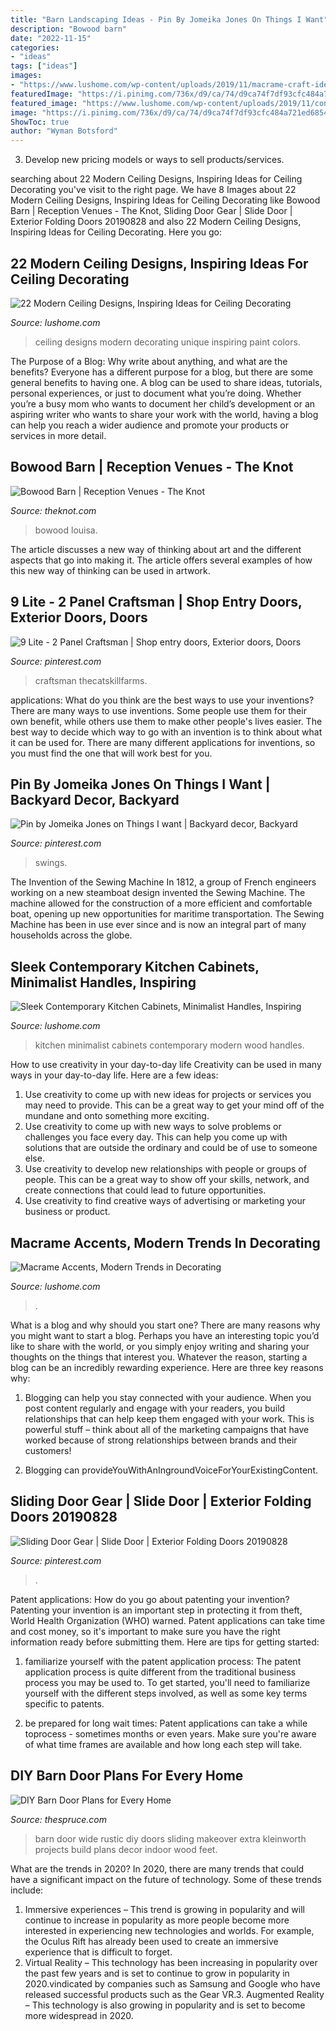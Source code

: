 ```yaml
---
title: "Barn Landscaping Ideas - Pin By Jomeika Jones On Things I Want"
description: "Bowood barn"
date: "2022-11-15"
categories:
- "ideas"
tags: ["ideas"]
images:
- "https://www.lushome.com/wp-content/uploads/2019/11/macrame-craft-ideas-home-decorating-13.jpg"
featuredImage: "https://i.pinimg.com/736x/d9/ca/74/d9ca74f7df93cfc484a721ed68544ed1--exterior-doors-front-doors.jpg"
featured_image: "https://www.lushome.com/wp-content/uploads/2019/11/contemporary-design-kitchen-cabinets-14.jpg"
image: "https://i.pinimg.com/736x/d9/ca/74/d9ca74f7df93cfc484a721ed68544ed1--exterior-doors-front-doors.jpg"
ShowToc: true
author: "Wyman Botsford"
---
```



3. Develop new pricing models or ways to sell products/services.

	

		
searching about 22 Modern Ceiling Designs, Inspiring Ideas for Ceiling Decorating you've visit to the right page. We have 8 Images about 22 Modern Ceiling Designs, Inspiring Ideas for Ceiling Decorating like Bowood Barn | Reception Venues - The Knot, Sliding Door Gear | Slide Door | Exterior Folding Doors 20190828 and also 22 Modern Ceiling Designs, Inspiring Ideas for Ceiling Decorating. Here you go:
		
    
## 22 Modern Ceiling Designs, Inspiring Ideas For Ceiling Decorating

<img loading=lazy src="https://www.lushome.com/wp-content/uploads/2015/03/unique-ceiling-designs-decorating-ideas-20.jpg" onerror="this.onerror=null;this.src='https://tse1.mm.bing.net/th?id=OIP.canrquTmTiKMgpJQTp-kQwHaF7&amp;pid=15.1';" alt="22 Modern Ceiling Designs, Inspiring Ideas for Ceiling Decorating">

_Source: lushome.com_

>ceiling designs modern decorating unique inspiring paint colors. 

	

The Purpose of a Blog: Why write about anything, and what are the benefits?
Everyone has a different purpose for a blog, but there are some general benefits to having one. A blog can be used to share ideas, tutorials, personal experiences, or just to document what you’re doing. Whether you’re a busy mom who wants to document her child’s development or an aspiring writer who wants to share your work with the world, having a blog can help you reach a wider audience and promote your products or services in more detail.

    
## Bowood Barn | Reception Venues - The Knot

<img loading=lazy src="https://media-api.xogrp.com/images/2b3df818-5120-4855-b2db-2be7b2ba2a3d~rs_720.480" onerror="this.onerror=null;this.src='https://tse4.mm.bing.net/th?id=OIP.9ia1o2bU440CQE1YUG629gHaE8&amp;pid=15.1';" alt="Bowood Barn | Reception Venues - The Knot">

_Source: theknot.com_

>bowood louisa. 

	

The article discusses a new way of thinking about art and the different aspects that go into making it. The article offers several examples of how this new way of thinking can be used in artwork.

    
## 9 Lite - 2 Panel Craftsman | Shop Entry Doors, Exterior Doors, Doors

<img loading=lazy src="https://i.pinimg.com/736x/d9/ca/74/d9ca74f7df93cfc484a721ed68544ed1--exterior-doors-front-doors.jpg" onerror="this.onerror=null;this.src='https://tse1.mm.bing.net/th?id=OIP.VfSinWURxrbVh9MKT-JEwwHaLI&amp;pid=15.1';" alt="9 Lite - 2 Panel Craftsman | Shop entry doors, Exterior doors, Doors">

_Source: pinterest.com_

>craftsman thecatskillfarms. 

	

applications: What do you think are the best ways to use your inventions?
There are many ways to use inventions. Some people use them for their own benefit, while others use them to make other people's lives easier. The best way to decide which way to go with an invention is to think about what it can be used for. There are many different applications for inventions, so you must find the one that will work best for you.

    
## Pin By Jomeika Jones On Things I Want | Backyard Decor, Backyard

<img loading=lazy src="https://i.pinimg.com/originals/a0/4c/e1/a04ce1c08fefbc824783e982098cf0c5.jpg" onerror="this.onerror=null;this.src='https://tse2.mm.bing.net/th?id=OIP.PtL0BYVR36puNSuvHrInoAHaJ4&amp;pid=15.1';" alt="Pin by Jomeika Jones on Things I want | Backyard decor, Backyard">

_Source: pinterest.com_

>swings. 

	

The Invention of the Sewing Machine
In 1812, a group of French engineers working on a new steamboat design invented the Sewing Machine. The machine allowed for the construction of a more efficient and comfortable boat, opening up new opportunities for maritime transportation. The Sewing Machine has been in use ever since and is now an integral part of many households across the globe.

    
## Sleek Contemporary Kitchen Cabinets, Minimalist Handles, Inspiring

<img loading=lazy src="https://www.lushome.com/wp-content/uploads/2019/11/contemporary-design-kitchen-cabinets-14.jpg" onerror="this.onerror=null;this.src='https://tse1.mm.bing.net/th?id=OIP.vmNY583N0Bjz-y-eiyIlmgHaGD&amp;pid=15.1';" alt="Sleek Contemporary Kitchen Cabinets, Minimalist Handles, Inspiring">

_Source: lushome.com_

>kitchen minimalist cabinets contemporary modern wood handles. 

	

How to use creativity in your day-to-day life
Creativity can be used in many ways in your day-to-day life. Here are a few ideas: 
1. Use creativity to come up with new ideas for projects or services you may need to provide. This can be a great way to get your mind off of the mundane and onto something more exciting. 
2. Use creativity to come up with new ways to solve problems or challenges you face every day. This can help you come up with solutions that are outside the ordinary and could be of use to someone else. 
3. Use creativity to develop new relationships with people or groups of people. This can be a great way to show off your skills, network, and create connections that could lead to future opportunities. 
4. Use creativity to find creative ways of advertising or marketing your business or product.

    
## Macrame Accents, Modern Trends In Decorating

<img loading=lazy src="https://www.lushome.com/wp-content/uploads/2019/11/macrame-craft-ideas-home-decorating-13.jpg" onerror="this.onerror=null;this.src='https://tse1.mm.bing.net/th?id=OIP.EZZ3qWPBLIWo0AAUxJXxwAHaHa&amp;pid=15.1';" alt="Macrame Accents, Modern Trends in Decorating">

_Source: lushome.com_

>. 

	

What is a blog and why should you start one?
There are many reasons why you might want to start a blog. Perhaps you have an interesting topic you’d like to share with the world, or you simply enjoy writing and sharing your thoughts on the things that interest you. Whatever the reason, starting a blog can be an incredibly rewarding experience. Here are three key reasons why: 
1) Blogging can help you stay connected with your audience. When you post content regularly and engage with your readers, you build relationships that can help keep them engaged with your work. This is powerful stuff – think about all of the marketing campaigns that have worked because of strong relationships between brands and their customers! 

2) Blogging can provideYouWithAnIngroundVoiceForYourExistingContent.

    
## Sliding Door Gear | Slide Door | Exterior Folding Doors 20190828

<img loading=lazy src="https://i.pinimg.com/736x/5e/f8/d1/5ef8d1a0d038900214b92eac47dc8064.jpg" onerror="this.onerror=null;this.src='https://tse3.mm.bing.net/th?id=OIP.L0JnG6lukG7uAAHtpSEwwQHaKl&amp;pid=15.1';" alt="Sliding Door Gear | Slide Door | Exterior Folding Doors 20190828">

_Source: pinterest.com_

>. 

	

Patent applications: How do you go about patenting your invention?
Patenting your invention is an important step in protecting it from theft, World Health Organization (WHO) warned. Patent applications can take time and cost money, so it's important to make sure you have the right information ready before submitting them. Here are tips for getting started:
1. familiarize yourself with the patent application process: The patent application process is quite different from the traditional business process you may be used to. To get started, you'll need to familiarize yourself with the different steps involved, as well as some key terms specific to patents.



2. be prepared for long wait times: Patent applications can take a while toprocess - sometimes months or even years. Make sure you're aware of what time frames are available and how long each step will take.



    
## DIY Barn Door Plans For Every Home

<img loading=lazy src="https://www.thespruce.com/thmb/6foyCnhzDtt0EqHRrn-FcHFWYig=/903x640/filters:fill(auto,1)/kleinworth-346582ad5de047e7a3e0e4faa0fb7fd5.jpg" onerror="this.onerror=null;this.src='https://tse1.mm.bing.net/th?id=OIP.RVMgqq-yeokTauQQy1cQjQHaFP&amp;pid=15.1';" alt="DIY Barn Door Plans for Every Home">

_Source: thespruce.com_

>barn door wide rustic diy doors sliding makeover extra kleinworth projects build plans decor indoor wood feet. 

	

What are the trends in 2020?
In 2020, there are many trends that could have a significant impact on the future of technology. Some of these trends include:
1. Immersive experiences – This trend is growing in popularity and will continue to increase in popularity as more people become more interested in experiencing new technologies and worlds. For example, the Oculus Rift has already been used to create an immersive experience that is difficult to forget.
2. Virtual Reality – This technology has been increasing in popularity over the past few years and is set to continue to grow in popularity in 2020.vindicated by companies such as Samsung and Google who have released successful products such as the Gear VR.3. Augmented Reality – This technology is also growing in popularity and is set to become more widespread in 2020.

